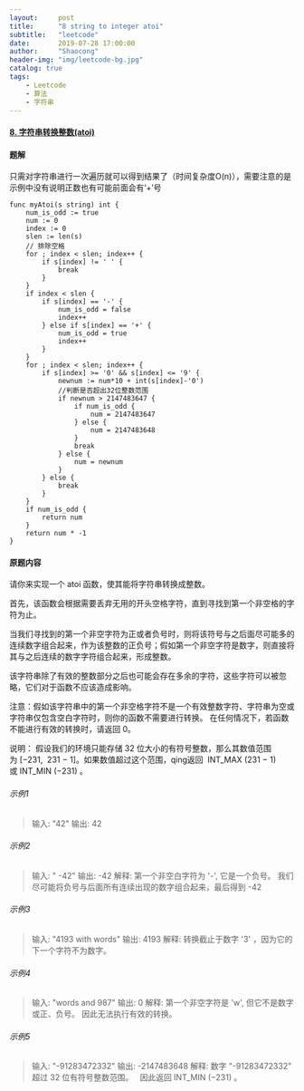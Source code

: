 ```yaml
---
layout:     post
title:      "8 string to integer atoi"
subtitle:   "leetcode"
date:       2019-07-28 17:00:00
author:     "Shaocong"
header-img: "img/leetcode-bg.jpg"
catalog: true
tags:
    - Leetcode
    - 算法
    - 字符串
---
```


#### [8. 字符串转换整数(atoi)](https://leetcode-cn.com/problems/string-to-integer-atoi)

#### 题解

只需对字符串进行一次遍历就可以得到结果了（时间复杂度O(n)），需要注意的是示例中没有说明正数也有可能前面会有‘+’号

```golang
func myAtoi(s string) int {
	num_is_odd := true
	num := 0
	index := 0
    slen := len(s)
    // 排除空格
	for ; index < slen; index++ {
		if s[index] != ' ' {
			break
		}
	}
	if index < slen {
		if s[index] == '-' {
			num_is_odd = false
			index++
		} else if s[index] == '+' {
			num_is_odd = true
			index++
		}
	}
	for ; index < slen; index++ {
		if s[index] >= '0' && s[index] <= '9' {
            newnum := num*10 + int(s[index]-'0')
            //判断是否超出32位整数范围
			if newnum > 2147483647 {
				if num_is_odd {
					num = 2147483647
				} else {
					num = 2147483648
				}
				break
			} else {
				num = newnum
			}
		} else {
			break
		}
	}
	if num_is_odd {
		return num
	}
	return num * -1
}
```

#### 原题内容

请你来实现一个 atoi 函数，使其能将字符串转换成整数。

首先，该函数会根据需要丢弃无用的开头空格字符，直到寻找到第一个非空格的字符为止。

当我们寻找到的第一个非空字符为正或者负号时，则将该符号与之后面尽可能多的连续数字组合起来，作为该整数的正负号；假如第一个非空字符是数字，则直接将其与之后连续的数字字符组合起来，形成整数。

该字符串除了有效的整数部分之后也可能会存在多余的字符，这些字符可以被忽略，它们对于函数不应该造成影响。

注意：假如该字符串中的第一个非空格字符不是一个有效整数字符、字符串为空或字符串仅包含空白字符时，则你的函数不需要进行转换。
在任何情况下，若函数不能进行有效的转换时，请返回 0。

说明：
假设我们的环境只能存储 32 位大小的有符号整数，那么其数值范围为 [−231,  231 − 1]。如果数值超过这个范围，qing返回  INT_MAX (231 − 1) 或 INT_MIN (−231) 。

###### 示例1
> 输入: "42"
> 输出: 42
###### 示例2
>输入: "   -42"
>输出: -42
>解释: 第一个非空白字符为 '-', 它是一个负号。
>     我们尽可能将负号与后面所有连续出现的数字组合起来，最后得到 -42 
###### 示例3
>输入: "4193 with words"
>输出: 4193
>解释: 转换截止于数字 '3' ，因为它的下一个字符不为数字。
###### 示例4
>输入: "words and 987"
>输出: 0
>解释: 第一个非空字符是 'w', 但它不是数字或正、负号。
>     因此无法执行有效的转换。
###### 示例5
>输入: "-91283472332"
>输出: -2147483648
>解释: 数字 "-91283472332" 超过 32 位有符号整数范围。 
>     因此返回 INT_MIN (−231) 。
